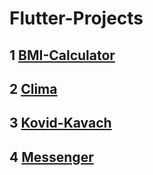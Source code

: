 # Flutter-Projects

## 1 [BMI-Calculator](https://drive.google.com/file/d/1Rb1aun49Imrc41FG9QZ23ClmmnA9Mp3D/view?usp=sharing)
## 2 [Clima]()
## 3 [Kovid-Kavach]()
## 4 [Messenger]()
